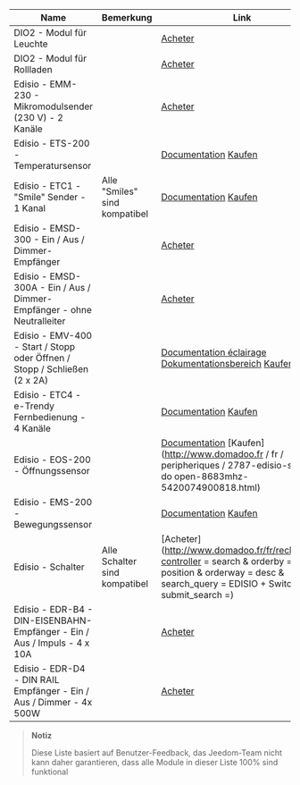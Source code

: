 | Name                     | Bemerkung                | Link                     |
|-------------------------|-------------------------|--------------------------|
| DIO2 - Modul für Leuchte     |                         | [Acheter](http://www.domadoo.fr/fr/peripheriques/3161-dio2-module-sans-fil-pour-luminaire-5411478001423.html)            |
| DIO2 - Modul für Rollladen     |                         | [Acheter](http://www.domadoo.fr/fr/home/3165-dio2-module-sans-fil-pour-volet-roulant-5411478001416.html)                 |
| Edisio - EMM-230 - Mikromodulsender (230 V) - 2 Kanäle     |                         | [Acheter](http://www.domadoo.fr/fr/peripheriques/2777-edisio-emettre-8683-mhz-micromodule-230v-2-canaux-5420074900702.html)                     |
| Edisio - ETS-200 - Temperatursensor     |                         | [Documentation](https://jeedom.github.io/documentation/edisio/de_DE/edisio.ETS-200_-_Temperature_Sensor.html) [Kaufen](http://www.domadoo.fr/fr/peripheriques/2788-edisio-capteur-de-temperature-8683mhz-5420074900825.html)          |
| Edisio - ETC1 - "Smile" Sender - 1 Kanal        | Alle "Smiles" sind kompatibel   | [Documentation](https://jeedom.github.io/documentation/edisio/de_DE/edisio.ETC1_-_Télécommande_Smile.html) [Kaufen](http://www.domadoo.fr/fr/peripheriques/2782-edisio-emettre-8683-mhz-smile-bleu-1-canal-5420074900757.html)    |
| Edisio - EMSD-300 - Ein / Aus / Dimmer-Empfänger    |                         | [Acheter](http://www.domadoo.fr/fr/peripheriques/2779-edisio-recepteur-8683-mhz-marchearretdimmer-5420074900726.html)    |
| Edisio - EMSD-300A - Ein / Aus / Dimmer-Empfänger - ohne Neutralleiter |                         | [Acheter](http://www.domadoo.fr/fr/peripheriques/2780-edisio-recepteur-8683-mhz-marchearretdimmer-sans-phase-neutre-5420074900733.html)          |
| Edisio - EMV-400 - Start / Stopp oder Öffnen / Stopp / Schließen (2 x 2A)   |                         | [Documentation éclairage](https://jeedom.github.io/documentation/edisio/de_DE/edisio.EMV-400_-_Eclairage.html) [Dokumentationsbereich](https://jeedom.github.io/documentation/edisio/de_DE/edisio.EMV-400_-_Volet.html) [Kaufen](http://www.domadoo.fr/fr/peripheriques/2781-edisio-recepteur-8683-mhz-2x-marchearret-ou-ouvrirstopfermer-2-x-2a-5420074900740.html)    |
| Edisio - ETC4 - e-Trendy Fernbedienung - 4 Kanäle        |                         | [Documentation](https://www.jeedom.fr/doc/documentation/edisio-modules/de_DE/doc-edisio-modules-edisio.ETC4_-_Remote.html) [Kaufen](http://www.domadoo.fr/fr/peripheriques/2785-edisio-telecommande-e-trendy-8683-mhz-4-canaux-5420074900788.html) |
| Edisio - EOS-200 - Öffnungssensor     |                         | [Documentation](https://www.jeedom.fr/doc/documentation/edisio-modules/de_DE/doc-edisio-modules-edisio.EOS-200_-_Capteur_d'ouverture.html) [Kaufen](http://www.domadoo.fr / fr / peripheriques / 2787-edisio-sensor-do open-8683mhz-5420074900818.html)             |
| Edisio - EMS-200 - Bewegungssensor     |                         | [Documentation](https://www.jeedom.fr/doc/documentation/edisio-modules/de_DE/doc-edisio-modules-edisio.EMS-200_-_Capteur_de_mouvement.html) [Kaufen](http://www.domadoo.fr/fr/peripheriques/2789-edisio-capteur-de-mouvement-8683mhz-5420074900832.html)            |
| Edisio - Schalter   | Alle Schalter sind kompatibel | [Acheter](http://www.domadoo.fr/fr/recherche?controller = search & orderby = position & orderway = desc & search_query = EDISIO + Switch & submit_search =)   |
| Edisio - EDR-B4 - DIN-EISENBAHN-Empfänger - Ein / Aus / Impuls - 4 x 10A       |                         | [Acheter](http://www.domadoo.fr/fr/peripheriques/2773-edisio-recepteur-din-rail-8683-mhz-marchearretimpulsionnel-4-x-10a-5420074900030.html)     |
| Edisio - EDR-D4 - DIN RAIL Empfänger - Ein / Aus / Dimmer - 4x 500W       |                         | [Acheter](http://www.domadoo.fr/fr/peripheriques/2774-edisio-recepteur-din-rail-8683-mhz-marchearretdimmer-4-x-500w--5420074900047.html)         |



> **Notiz**
>
> Diese Liste basiert auf Benutzer-Feedback, das Jeedom-Team nicht
> kann daher garantieren, dass alle Module in dieser Liste 100% sind
> funktional
